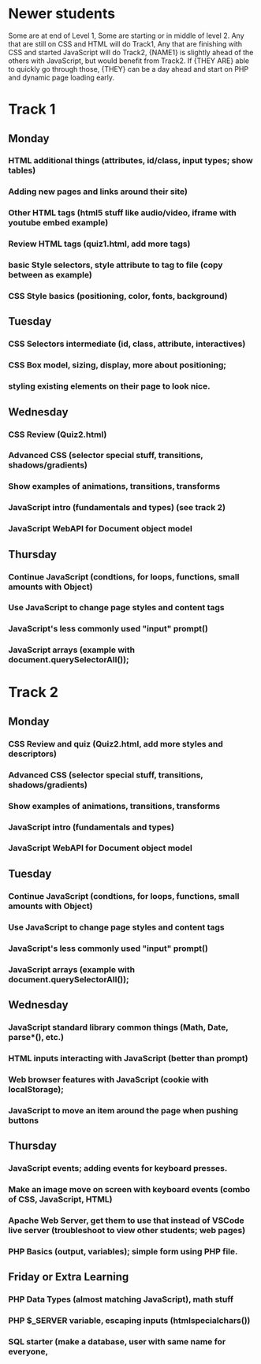 # Newer students
Some are at end of Level 1, Some are starting or in middle of level 2.
Any that are still on CSS and HTML will do Track1,
Any that are finishing with CSS and started JavaScript will do Track2,
{NAME1} is slightly ahead of the others with JavaScript, but would benefit from
    Track2. If {THEY ARE} able to quickly go through those, {THEY} can be a day ahead
    and start on PHP and dynamic page loading early.

# Track 1
## Monday
### HTML additional things (attributes, id/class, input types; show tables)
### Adding new pages and links around their site)
### Other HTML tags (html5 stuff like audio/video, iframe with youtube embed example)
### Review HTML tags (quiz1.html, add more tags)
### basic Style selectors, style attribute to tag to file (copy between as example)
### CSS Style basics (positioning, color, fonts, background)

## Tuesday
### CSS Selectors intermediate (id, class, attribute, interactives)
### CSS Box model, sizing, display, more about positioning;
### styling existing elements on their page to look nice.

## Wednesday
### CSS Review (Quiz2.html)
### Advanced CSS (selector special stuff, transitions, shadows/gradients)
### Show examples of animations, transitions, transforms
### JavaScript intro (fundamentals and types) (see track 2)
### JavaScript WebAPI for Document object model

## Thursday
### Continue JavaScript (condtions, for loops, functions, small amounts with Object)
### Use JavaScript to change page styles and content tags
### JavaScript's less commonly used "input" prompt()
### JavaScript arrays (example with document.querySelectorAll());

# Track 2
## Monday
### CSS Review and quiz (Quiz2.html, add more styles and descriptors)
### Advanced CSS (selector special stuff, transitions, shadows/gradients)
### Show examples of animations, transitions, transforms
### JavaScript intro (fundamentals and types)
### JavaScript WebAPI for Document object model

## Tuesday
### Continue JavaScript (condtions, for loops, functions, small amounts with Object)
### Use JavaScript to change page styles and content tags
### JavaScript's less commonly used "input" prompt()
### JavaScript arrays (example with document.querySelectorAll());

## Wednesday
### JavaScript standard library common things (Math, Date, parse*(), etc.)
### HTML inputs interacting with JavaScript (better than prompt)
### Web browser features with JavaScript (cookie with localStorage);
### JavaScript to move an item around the page when pushing buttons

## Thursday
### JavaScript events; adding events for keyboard presses.
### Make an image move on screen with keyboard events (combo of CSS, JavaScript, HTML)
### Apache Web Server, get them to use that instead of VSCode live server (troubleshoot to view other students; web pages)
### PHP Basics (output, variables); simple form using PHP file.

## Friday or Extra Learning
### PHP Data Types (almost matching JavaScript), math stuff
### PHP $_SERVER variable, escaping inputs (htmlspecialchars())
### SQL starter (make a database, user with same name for everyone, 



